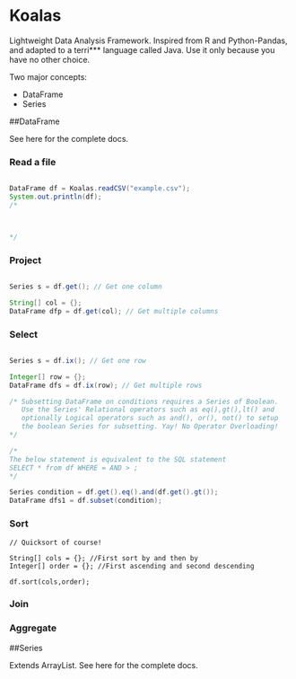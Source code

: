 Koalas
======

Lightweight Data Analysis Framework. Inspired from R and Python-Pandas, and adapted to a terri*** language called Java. Use it only because you have no other choice.

Two major concepts:
* DataFrame
* Series



##DataFrame

See here for the complete docs.

### Read a file

```java

DataFrame df = Koalas.readCSV("example.csv");
System.out.println(df);
/*



*/

```

### Project


```java

Series s = df.get(); // Get one column

String[] col = {};
DataFrame dfp = df.get(col); // Get multiple columns
```

### Select

```java

Series s = df.ix(); // Get one row

Integer[] row = {};
DataFrame dfs = df.ix(row); // Get multiple rows

/* Subsetting DataFrame on conditions requires a Series of Boolean.
   Use the Series' Relational operators such as eq(),gt(),lt() and 
   optionally Logical operators such as and(), or(), not() to setup
   the boolean Series for subsetting. Yay! No Operator Overloading!
*/

/*
The below statement is equivalent to the SQL statement
SELECT * from df WHERE = AND > ;
*/

Series condition = df.get().eq().and(df.get().gt());
DataFrame dfs1 = df.subset(condition);

```

### Sort

```
// Quicksort of course!

String[] cols = {}; //First sort by and then by
Integer[] order = {}; //First ascending and second descending

df.sort(cols,order);
```

### Join


### Aggregate

##Series

Extends ArrayList. See here for the complete docs.
